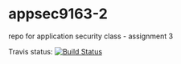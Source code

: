# appsec9163-2
repo for application security class - assignment 3

Travis status:  [![Build Status](https://travis-ci.org/pjc509/appsec9163-2.svg?branch=master)](https://travis-ci.org/pjc509/appsec9163-2)


